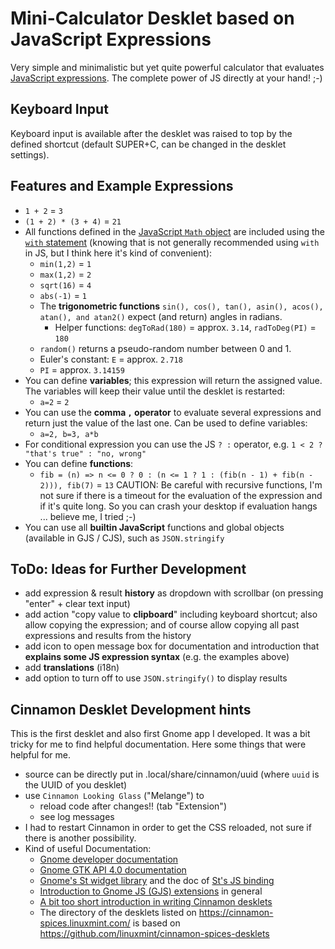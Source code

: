 # Mini-Calculator Desklet based on JavaScript Expressions

Very simple and minimalistic but yet quite powerful calculator that evaluates [JavaScript expressions](https://developer.mozilla.org/en-US/docs/Web/JavaScript/Guide/Expressions_and_Operators). The complete power of JS directly at your hand! ;-)

## Keyboard Input
Keyboard input is available after the desklet was raised to top by the defined shortcut (default SUPER+C, can be changed in the desklet settings).

## Features and Example Expressions

- `1 + 2` = `3`
- `(1 + 2) * (3 + 4)` = `21`
- All functions defined in the [JavaScript `Math` object](https://developer.mozilla.org/en-US/docs/Web/JavaScript/Reference/Global_Objects/Math) are included using the [`with` statement](https://developer.mozilla.org/en-US/docs/Web/JavaScript/Reference/Statements/with) (knowing that is not generally recommended using `with` in JS, but I think here it's kind of convenient):
  - `min(1,2)` = `1`
  - `max(1,2)` = `2`
  - `sqrt(16)` = `4`
  - `abs(-1)` = `1`
  - The **trigonometric functions** `sin(), cos(), tan(), asin(), acos(), atan(), and atan2()` expect (and return) angles in radians.
    - Helper functions: `degToRad(180)` = approx. `3.14`, `radToDeg(PI)` = `180`
  - `random()` returns a pseudo-random number between 0 and 1.
  - Euler's constant: `E` = approx. `2.718`
  - `PI` = approx. `3.14159`
- You can define **variables**; this expression will return the assigned value. The variables will keep their value until the desklet is restarted:
  - `a=2` = `2`
- You can use the **comma `,` operator** to evaluate several expressions and return just the value of the last one. Can be used to define variables:
  - `a=2, b=3, a*b`
- For conditional expression you can use the JS `? :` operator, e.g. `1 < 2 ? "that's true" : "no, wrong"`
- You can define **functions**:
  - `fib = (n) => n <= 0 ? 0 : (n <= 1 ? 1 : (fib(n - 1) + fib(n - 2))), fib(7)` = `13`
    CAUTION: Be careful with recursive functions, I'm not sure if there is a timeout for the evaluation of the expression and if it's quite long. So you can crash your desktop if evaluation hangs ... believe me, I tried ;-) 
- You can use all **builtin JavaScript** functions and global objects (available in GJS / CJS), such as `JSON.stringify`

## ToDo: Ideas for Further Development

- add expression & result **history** as dropdown with scrollbar (on pressing "enter" + clear text input)
- add action "copy value to **clipboard**" including keyboard shortcut; also allow copying the expression; and of course allow copying all past expressions and results from the history
- add icon to open message box for documentation and introduction that **explains some JS expression syntax** (e.g. the examples above)
- add **translations** (i18n)
- add option to turn off to use `JSON.stringify()` to display results

## Cinnamon Desklet Development hints

This is the first desklet and also first Gnome app I developed. It was a bit tricky for me to find helpful documentation. Here some things that were helpful for me.

- source can be directly put in .local/share/cinnamon/uuid (where `uuid` is the UUID of you desklet)
- use `Cinnamon Looking Glass` ("Melange") to
    - reload code after changes!! (tab "Extension")
    - see log messages
- I had to restart Cinnamon in order to get the CSS reloaded, not sure if there is another possibility.
- Kind of useful Documentation:
  - [Gnome developer documentation](https://developer.gnome.org/documentation/introduction.html)
  - [Gnome GTK API 4.0 documentation](https://docs.gtk.org/gtk4/#classes)
  - [Gnome's St widget library](https://gjs-docs.gnome.org/st10~1.0_api/) and the doc of [St's JS binding](https://www.roojs.com/seed/gir-1.2-gtk-3.0/seed/St.html)
  - [Introduction to Gnome JS (GJS) extensions](https://gjs.guide/extensions/overview/anatomy.html#prefs-js) in general
  - [A bit too short introduction in writing Cinnamon desklets](http://www.erikedrosa.com/2014/12/31/hello-world-desklet-tutorial.html)
  - The directory of the desklets listed on https://cinnamon-spices.linuxmint.com/ is based on https://github.com/linuxmint/cinnamon-spices-desklets
